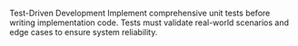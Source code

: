 Test-Driven Development
Implement comprehensive unit tests before writing implementation code. Tests must validate real-world scenarios and edge cases to ensure system reliability.